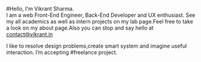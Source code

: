   #Hello, 
  I'm Vikrant Sharma.  
  I am a web Front-End Engineer, Back-End Developer and UX enthusiast.
  See my all academics as well as intern projects on my lab page.Feel 
  free to take a look on my about page.Also you can stop and say hello
  at contact@vikrant.in
  
   I like to resolve design problems,create smart system and imagine useful interaction.
   I’m accepting #freelance project.    

